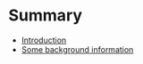 # Summary

- [Introduction](./0_0_introduction.md)
- [Some background information](./0_1_background_information.md)
